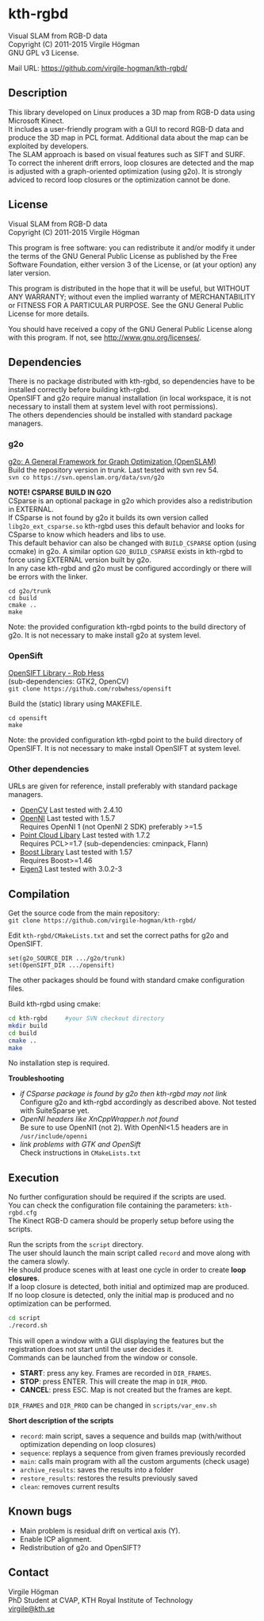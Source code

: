 kth-rgbd
====================================================================
Visual SLAM from RGB-D data  
Copyright (C) 2011-2015  Virgile Högman  
GNU GPL v3 License.

Mail URL: https://github.com/virgile-hogman/kth-rgbd/  

Description
--------------------------------------------------------------------
This library developed on Linux produces a 3D map from RGB-D data using Microsoft Kinect.  
It includes a user-friendly program with a GUI to record RGB-D data and produce the 3D map in PCL format. Additional data about the map can be exploited by developers.  
The SLAM approach is based on visual features such as SIFT and SURF.  
To correct the inherent drift errors, loop closures are detected and the map is adjusted with a graph-oriented optimization (using g2o). It is strongly adviced to record loop closures or the optimization cannot be done.  

License
--------------------------------------------------------------------
Visual SLAM from RGB-D data  
Copyright (C) 2011-2015  Virgile Högman  

This program is free software: you can redistribute it and/or modify
it under the terms of the GNU General Public License as published by
the Free Software Foundation, either version 3 of the License, or
(at your option) any later version.

This program is distributed in the hope that it will be useful,
but WITHOUT ANY WARRANTY; without even the implied warranty of
MERCHANTABILITY or FITNESS FOR A PARTICULAR PURPOSE.  See the
GNU General Public License for more details.

You should have received a copy of the GNU General Public License
along with this program.  If not, see <http://www.gnu.org/licenses/>.

Dependencies
--------------------------------------------------------------------
There is no package distributed with kth-rgbd, so dependencies have to be installed correctly before building kth-rgbd.  
OpenSIFT and g2o require manual installation (in local workspace, it is not necessary to install them at system level with root permissions).  
The others dependencies should be installed with standard package managers.  

### g2o
[g2o: A General Framework for Graph Optimization (OpenSLAM)](https://svn.openslam.org/data/svn/g2o)   
Build the repository version in trunk. Last tested with svn rev 54.  
`svn co https://svn.openslam.org/data/svn/g2o`  

**NOTE! CSPARSE BUILD IN G2O**  
CSparse is an optional package in g2o which provides also a redistribution in EXTERNAL.  
If CSparse is not found by g2o it builds its own version called `libg2o_ext_csparse.so`
kth-rgbd uses this default behavior and looks for CSparse to know which headers and libs to use.  
This default behavior can also be changed with `BUILD_CSPARSE` option (using ccmake) in g2o.
A similar option `G2O_BUILD_CSPARSE` exists in kth-rgbd to force using EXTERNAL version built by g2o.  
In any case kth-rgbd and g2o must be configured accordingly or there will be errors with the linker.

```
cd g2o/trunk
cd build
cmake ..
make
```

Note: the provided configuration kth-rgbd points to the build directory of g2o.
It is not necessary to make install g2o at system level.

### OpenSift
[OpenSIFT Library - Rob Hess](http://robwhess.github.com/opensift/)  
(sub-dependencies: GTK2, OpenCV)  
`git clone https://github.com/robwhess/opensift`

Build the (static) library using MAKEFILE.
```
cd opensift
make
```

Note: the provided configuration kth-rgbd point to the build directory of OpenSIFT.
It is not necessary to make install OpenSIFT at system level.

### Other dependencies
URLs are given for reference, install preferably with standard package managers.
* [OpenCV](http://opencv.willowgarage.com/) Last tested with 2.4.10
* [OpenNI](https://github.com/OpenNI/OpenNI) Last tested with 1.5.7  
Requires OpenNI 1 (not OpenNI 2 SDK) preferably >=1.5  
* [Point Cloud Libary](http://pointclouds.org/) Last tested with 1.7.2  
Requires PCL>=1.7 (sub-dependencies: cminpack, Flann)
* [Boost Library](http://www.boost.org/) Last tested with 1.57   
Requires Boost>=1.46
* [Eigen3](http://eigen.tuxfamily.org/) Last tested with 3.0.2-3  

Compilation
--------------------------------------------------------------------
Get the source code from the main repository:  
`git clone https://github.com/virgile-hogman/kth-rgbd/`

Edit `kth-rgbd/CMakeLists.txt` and set the correct paths for g2o and OpenSIFT.
```
set(g2o_SOURCE_DIR .../g2o/trunk)
set(OpenSIFT_DIR .../opensift)
```
The other packages should be found with standard cmake configuration files.

Build kth-rgbd using cmake: 
```sh
cd kth-rgbd 	#your SVN checkout directory
mkdir build
cd build
cmake ..
make
```

No installation step is required. 

**Troubleshooting**
- _if CSparse package is found by g2o then kth-rgbd may not link_  
Configure g2o and kth-rgbd accordingly as described above. Not tested with SuiteSparse yet.
- _OpenNI headers like XnCppWrapper.h not found_  
Be sure to use OpenNI1 (not 2). With OpenNI<1.5 headers are in `/usr/include/openni`
- _link problems with GTK and OpenSift_  
Check instructions in `CMakeLists.txt`

Execution
--------------------------------------------------------------------
No further configuration should be required if the scripts are used.  
You can check the configuration file containing the parameters: `kth-rgbd.cfg`  
The Kinect RGB-D camera should be properly setup before using the scripts.  

Run the scripts from the `script` directory.  
The user should launch the main script called `record` and move along with the camera slowly.  
He should produce scenes with at least one cycle in order to create **loop closures**.  
If a loop closure is detected, both initial and optimized map are produced.  
If no loop closure is detected, only the initial map is produced and no optimization can be performed.  

```sh
cd script
./record.sh
```

This will open a window with a GUI displaying the features but the registration does not start until the user decides it.  
Commands can be launched from the window or console.  
- **START**: press any key. Frames are recorded in `DIR_FRAMES`.  
- **STOP**: press ENTER. This will create the map in `DIR_PROD`.  
- **CANCEL**: press ESC. Map is not created but the frames are kept.  

`DIR_FRAMES` and `DIR_PROD` can be changed in `scripts/var_env.sh`  

**Short description of the scripts** 
- `record`: main script, saves a sequence and builds map (with/without optimization depending on loop closures)  
- `sequence`: replays a sequence from given frames previously recorded  
- `main`: calls main program with all the custom arguments (check usage)  
- `archive_results`: saves the results into a folder  
- `restore_results`: restores the results previously saved  
- `clean`: removes current results 

Known bugs
--------------------------------------------------------------------
- Main problem is residual drift on vertical axis (Y).
- Enable ICP alignment.
- Redistribution of g2o and OpenSIFT?  

Contact
--------------------------------------------------------------------
Virgile Högman  
PhD Student at CVAP, KTH Royal Institute of Technology  
virgile@kth.se  
